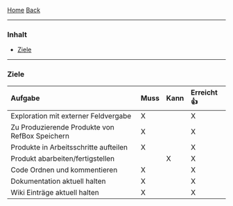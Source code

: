[Home](home) [Back](KonzeptFL)  

----------

### Inhalt ###
- <a href="#z">Ziele</a>



----------

### <a name="z">Ziele</a> ###

| Aufgabe| Muss| Kann| Erreicht :+1: |
| :------- | --- | :---- | :---- |
|Exploration mit externer Feldvergabe |X|| X|
|Zu Produzierende Produkte von RefBox Speichern|X||X|
|Produkte in Arbeitsschritte aufteilen|X||X|
|Produkt abarbeiten/fertigstellen||X|X|
|Code Ordnen und kommentieren |X|| X|  
|Dokumentation aktuell halten |X|| X|
|Wiki Einträge aktuell halten |X|| X|  



